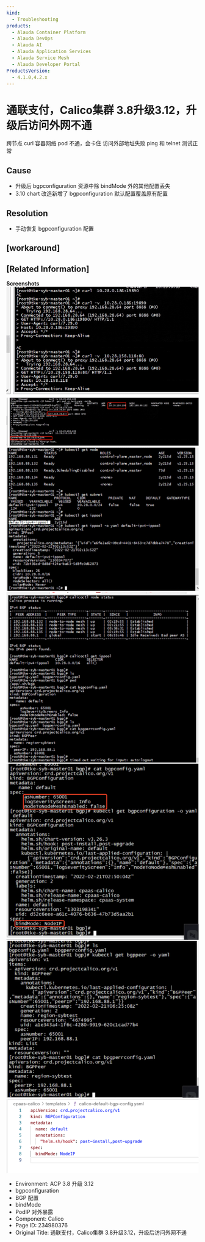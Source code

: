 ```yaml
---
kind:
  - Troubleshooting
products:
  - Alauda Container Platform
  - Alauda DevOps
  - Alauda AI
  - Alauda Application Services
  - Alauda Service Mesh
  - Alauda Developer Portal
ProductsVersion:
  - 4.1.0,4.2.x
---
```

<!-- A type of document that involves encountering a fault, diagnosing it, performing root cause analysis, and providing solutions. -->

# 通联支付，Calico集群 3.8升级3.12，升级后访问外网不通

跨节点 curl 容器网络 pod 不通，会卡住 访问外部地址失败 ping 和 telnet 测试正常

## Cause
- 升级后 bgpconfiguration 资源中除 bindMode 外的其他配置丢失
- 3.10 chart 改造新增了 bgpconfiguration 默认配置覆盖原有配置

## Resolution
- 手动恢复 bgpconfiguration 配置

## [workaround]

## [Related Information]
**Screenshots**
![](assets/tong-lian-zhi-fu-calicoji-qun-3-8sheng-ji-3-12-sheng-ji-hou-fang-wen-wai-wang-bu/image-2024-9-23_18-7-58.png)
![](assets/tong-lian-zhi-fu-calicoji-qun-3-8sheng-ji-3-12-sheng-ji-hou-fang-wen-wai-wang-bu/image-2024-9-23_18-8-21.png)
![](assets/tong-lian-zhi-fu-calicoji-qun-3-8sheng-ji-3-12-sheng-ji-hou-fang-wen-wai-wang-bu/image-2024-9-23_18-13-7.png)
![](assets/tong-lian-zhi-fu-calicoji-qun-3-8sheng-ji-3-12-sheng-ji-hou-fang-wen-wai-wang-bu/image-2024-9-23_18-13-39.png)
![](assets/tong-lian-zhi-fu-calicoji-qun-3-8sheng-ji-3-12-sheng-ji-hou-fang-wen-wai-wang-bu/image-2024-9-23_18-14-11.png)
![](assets/tong-lian-zhi-fu-calicoji-qun-3-8sheng-ji-3-12-sheng-ji-hou-fang-wen-wai-wang-bu/image-2024-9-23_18-14-35.png)
![](assets/tong-lian-zhi-fu-calicoji-qun-3-8sheng-ji-3-12-sheng-ji-hou-fang-wen-wai-wang-bu/image-2024-9-23_18-18-55.png)
- Environment: ACP 3.8 升级 3.12
- bgpconfiguration
- BGP 配置
- bindMode
- PodIP 对外暴露
- Component: Calico
- Page ID: 234980376
- Original Title: 通联支付，Calico集群 3.8升级3.12，升级后访问外网不通
